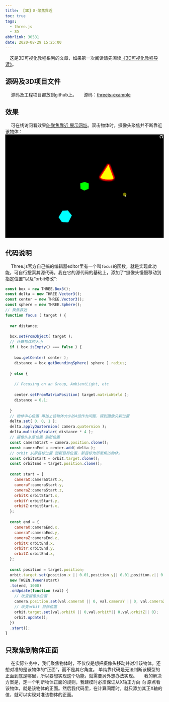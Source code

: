```yaml
---
title: 【3D】8-聚焦靠近
toc: true
tags:
  - three.js
  - 3D
abbrlink: 30581
date: 2020-08-29 15:25:00
---
```

&emsp;这是3D可视化教程系列的文章，如果第一次阅读请先阅读[《3D可视化教程导读》](/posts/30679)。

## 源码及3D项目文件
&emsp; 源码及工程项目都放到github上。
&emsp; 源码：[threejs-example](https://github.com/alwxkxk/threejs-example)


## 效果
&emsp; 可在线访问看效果[8-聚焦靠近 展示网址](http://3d.scaugreen.cn/8-focus.html)。双击物体时，摄像头聚焦并不断靠近该物体：
![8-聚焦](/blog_images/3d/8-聚焦.gif)

## 代码说明
&emsp; Three.js官方自己搞的编辑器editor里有一个叫`focus`的函数，就是实现此功能，可自行搜索其源代码。我在它的源代码的基础上，添加了“摄像头慢慢移动到指定位置”以及“orbit修改”:

```js
const box = new THREE.Box3();
const delta = new THREE.Vector3();
const center = new THREE.Vector3();
const sphere = new THREE.Sphere();
// 聚焦靠近
function focus ( target ) {
  
  var distance;

  box.setFromObject( target );
  // 计算物体的大小
  if ( box.isEmpty() === false ) {

    box.getCenter( center );
    distance = box.getBoundingSphere( sphere ).radius;

  } else {

    // Focusing on an Group, AmbientLight, etc

    center.setFromMatrixPosition( target.matrixWorld );
    distance = 0.1;

  }
  // 物体中心位置 再加上该物体大小的4倍作为间距，得到摄像头新位置
  delta.set( 0, 0, 1 );
  delta.applyQuaternion( camera.quaternion );
  delta.multiplyScalar( distance * 4 );
  // 摄像头从原位置 到新位置
  const cameraStart = camera.position.clone();
  const cameraEnd = center.add( delta );
  // orbit 从原目标位置 到新目标位置，新目标为所聚焦的物体。
  const orbitStart = orbit.target.clone();
  const orbitEnd = target.position.clone();

  const start = {
    cameraX:cameraStart.x,
    cameraY:cameraStart.y,
    cameraZ:cameraStart.z,
    orbitX:orbitStart.x,
    orbitY:orbitStart.y,
    orbitZ:orbitStart.x,
  };

  const end = {
    cameraX:cameraEnd.x,
    cameraY:cameraEnd.y,
    cameraZ:cameraEnd.z,
    orbitX:orbitEnd.x,
    orbitY:orbitEnd.y,
    orbitZ:orbitEnd.x,
  };

  const position = target.position;
  orbit.target.set(position.x || 0.01,position.y|| 0.01,position.z|| 0.01);
  new TWEEN.Tween(start)
  .to(end, 1000)
  .onUpdate(function (val) {
    // 改变摄像头位置
    camera.position.set(val.cameraX || 0, val.cameraY || 0, val.cameraZ || 0);
    // 改变orbit 目标位置
    orbit.target.set(val.orbitX || 0,val.orbitY|| 0,val.orbitZ|| 0);
    orbit.update();
  })
  .start();
}
```

## 只聚焦到物体正面
&emsp; 在实际业务中，我们聚焦物体时，不仅仅是想把摄像头移动并对准该物体，还想对准的是该物体的“正面”，而不是其它角度。 单纯靠代码是无法判断该模型的正面到底是哪里，所以要想实现这个功能，就需要另外想办法实现。
&emsp; 我的解决方案是，定一个判断物体正面的规则，我建模时必须保证从X轴正方向 向 原点看该物体，就是该物体的正面。然后我代码里，在计算间距时，就只添加其正X轴的值，就可以实现对准该物体的正面。
